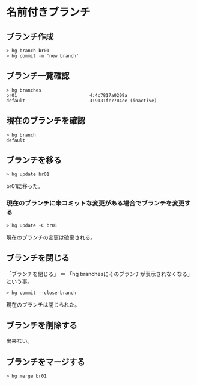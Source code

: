 ﻿# 名前付きブランチ

## ブランチ作成

```clike
> hg branch br01
> hg commit -m 'new branch'
```

## ブランチ一覧確認

```clike
> hg branches
br01                           4:4c7817a0209a
default                        3:9131fc7704ce (inactive)
```

## 現在のブランチを確認

```clike
> hg branch
default
```

## ブランチを移る

```clike
> hg update br01
```

br01に移った。

### 現在のブランチに未コミットな変更がある場合でブランチを変更する

```clike
> hg update -C br01
```

現在のブランチの変更は破棄される。

## ブランチを閉じる
「ブランチを閉じる」 ＝ 「hg branchesにそのブランチが表示されなくなる」という事。

```clike
> hg commit --close-branch
```

現在のブランチは閉じられた。

## ブランチを削除する
出来ない。

## ブランチをマージする

```clike
> hg merge br01
```
